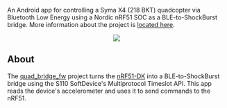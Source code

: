 An Android app for controlling a Syma X4 (218 BKT) quadcopter via Bluetooth Low Energy using a Nordic nRF51 SOC as a BLE-to-ShockBurst bridge. More information about the project is [located here](http://inductivekickback.blogspot.com/2015/11/ble-to-shockburst-bridge-for-syma-x4.html).

<p align="center"><img src="https://user-images.githubusercontent.com/6494431/115438471-4a776c80-a1c2-11eb-84a3-33c2d0160a72.png"></p>

## About
The [quad_bridge_fw](https://github.com/inductivekickback/quad_bridge_fw) project turns the [nRF51-DK](http://www.digikey.com/product-detail/en/NRF51-DK/1490-1038-ND/5022449) into a BLE-to-ShockBurst bridge using the S110 SoftDevice's Multiprotocol Timeslot API. This app reads the device's accelerometer and uses it to send commands to the nRF51.
